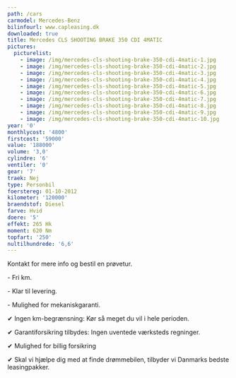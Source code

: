 ```yaml
---
path: /cars
carmodel: Mercedes-Benz
bilinfourl: www.capleasing.dk
downloaded: true
title: Mercedes CLS SHOOTING BRAKE 350 CDI 4MATIC
pictures:
  picturelist:
    - image: /img/mercedes-cls-shooting-brake-350-cdi-4matic-1.jpg
    - image: /img/mercedes-cls-shooting-brake-350-cdi-4matic-2.jpg
    - image: /img/mercedes-cls-shooting-brake-350-cdi-4matic-3.jpg
    - image: /img/mercedes-cls-shooting-brake-350-cdi-4matic-4.jpg
    - image: /img/mercedes-cls-shooting-brake-350-cdi-4matic-5.jpg
    - image: /img/mercedes-cls-shooting-brake-350-cdi-4matic-6.jpg
    - image: /img/mercedes-cls-shooting-brake-350-cdi-4matic-7.jpg
    - image: /img/mercedes-cls-shooting-brake-350-cdi-4matic-8.jpg
    - image: /img/mercedes-cls-shooting-brake-350-cdi-4matic-9.jpg
    - image: /img/mercedes-cls-shooting-brake-350-cdi-4matic-10.jpg
year: '0'
monthlycost: '4800'
firstcost: '59000'
value: '188000'
volume: '3,0'
cylindre: '6'
ventiler: '0'
gear: '7'
traek: Nej
type: Personbil
foerstereg: 01-10-2012
kilometer: '120000'
braendstof: Diesel
farve: Hvid
doere: '5'
effekt: 265 Hk
moment: 620 Nm
topfart: '250'
nultilhundrede: '6,6'
---
```

Kontakt for mere info og bestil en prøvetur.

\- Fri km. 

\- Klar til levering.

\- Mulighed for mekaniskgaranti.

 ✔ Ingen km-begrænsning: Kør så meget du vil i hele perioden.

 ✔ Garantiforsikring tilbydes: Ingen uventede værksteds regninger.

 ✔ Mulighed for billig forsikring 

 ✔ Skal vi hjælpe dig med at finde drømmebilen, tilbyder vi Danmarks bedste leasingpakker.
